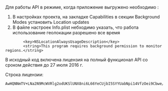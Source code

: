 Для работы API в режиме, когда приложение выгружено необходимо :

1. В настройках проекта, на закладке Capabilities в секции Background Modes установить Location updates
2. В файле настроек Info.plist небходимо указать, что работа использование геолокации разрешено все время 	

```
        <key>NSLocationAlwaysUsageDescription</key>
        <string>This program requires background permission to monitor regions.</string>
```

В исходный код включена лицензия на полный функционал API со сроком действия до 27 июля 2016 г.

Строка лицензии:

```
AwHQNNmTV+LNa2N9McWVRlg2odUKSlUNX8ni6L66YeCUjbI5SYYUabNpi14VfzOei9Cbwe/XEyqa6LyhbItwJHAqBLMZ+ljY4O2wRYI0PHkloC4c2rf0H3P73CBIt5UY3qg=
```
